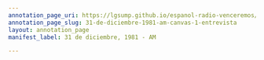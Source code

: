 ```yaml
---
annotation_page_uri: https://lgsump.github.io/espanol-radio-venceremos/annotations/31-de-diciembre-1981-am-canvas-1-entrevista.json
annotation_page_slug: 31-de-diciembre-1981-am-canvas-1-entrevista
layout: annotation_page
manifest_label: 31 de diciembre, 1981 - AM

---
```

